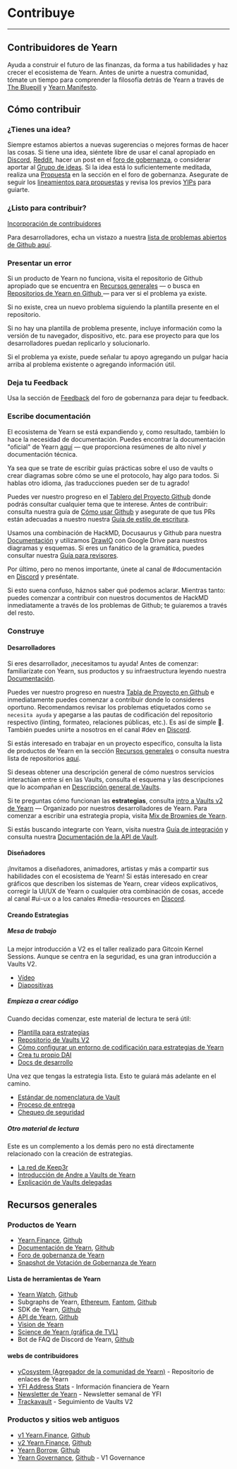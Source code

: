 # Contribuye

---

## Contribuidores de Yearn 

Ayuda a construir el futuro de las finanzas, da forma a tus habilidades y haz crecer el ecosistema de Yearn. Antes de unirte a nuestra comunidad, tómate un tiempo para comprender la filosofía detrás de Yearn a través de [The Bluepill](https://yfistory.org/thebluepill) y [Yearn Manifesto](https://gov.yearn.finance/t/how-we-think-about-yearn/7137).

## Cómo contribuir

### ¿Tienes una idea?

Siempre estamos abiertos a nuevas sugerencias o mejores formas de hacer las cosas. Si tiene una idea, siéntete libre de usar el canal apropiado en [Discord](https://discord.gg/yearn), [Reddit](https://www.reddit.com/r/yearn_finance/), hacer un post en el [foro de gobernanza](https://gov.yearn.finance/c/general-chat/7), o considerar aportar al [Grupo de ideas](https://yearnfinance.notion.site/Pool-of-Ideas-d75383ade9154d8bb6163388c6c2b39b). Si la idea está lo suficientemente meditada, realiza una [Propuesta](https://gov.yearn.finance/c/proposals/5) en la sección en el foro de gobernanza. Asegurate de seguir los [lineamientos para propuestas](https://gov.yearn.finance/t/proposal-how-to/106) y revisa los previos [YIPs](https://yips.yearn.finance/all-yip) para guiarte.

### ¿Listo para contribuir?

[Incorporación de contribuidores](https://yearnfinance.notion.site/yearnfinance)

Para desarrolladores, echa un vistazo a nuestra [lista de problemas abiertos de Github aquí](https://contribute.yearn.rocks/).

### Presentar un error

Si un producto de Yearn no funciona, visita el repositorio de Github apropiado que se encuentra en [Recursos generales](#general-resources) — o busca en [Repositorios de Yearn en Github ](https://github.com/yearn/) — para ver si el problema ya existe.

Si no existe, crea un nuevo problema siguiendo la plantilla presente en el repositorio.

Si no hay una plantilla de problema presente, incluye información como la versión de tu navegador, dispositivo, etc. para ese proyecto para que los desarrolladores puedan replicarlo y solucionarlo.

Si el problema ya existe, puede señalar tu apoyo agregando un pulgar hacia arriba al problema existente o agregando información útil.

### Deja tu Feedback

Usa la sección de [Feedback](https://gov.yearn.finance/c/feedback/2) del foro de gobernanza para dejar tu feedback.

### Escribe documentación

El ecosistema de Yearn se está expandiendo y, como resultado, también lo hace la necesidad de documentación. Puedes encontrar la documentación "oficial" de Yearn [aquí](https://docs.yearn.finance/) — que proporciona resúmenes de alto nivel _y_ documentación técnica.

Ya sea que se trate de escribir guías prácticas sobre el uso de vaults o crear diagramas sobre cómo se une el protocolo, hay algo para todos. Si hablas otro idioma, ¡las traducciones pueden ser de tu agrado!

Puedes ver nuestro progreso en el [Tablero del Proyecto Github](https://github.com/orgs/yearn/projects/2) donde podrás consultar cualquier tema que te interese. Antes de contribuir: consulta nuestra guía de [Cómo usar Github](https://hackmd.io/4U35op0ORoGT24lzPhbGNQ) y asegurate de que tus PRs están adecuadas a nuestro nuestra [Guía de estilo de escritura](https://hackmd.io/dXQecpkJQX6XRy4y7k7j3g).

Usamos una combinación de HackMD, Docusaurus y Github para nuestra [Documentación](https://docs.yearn.finance/) y utilizamos [DrawIO](https://draw.io) con Google Drive para nuestros diagramas y esquemas. Si eres un fanático de la gramática, puedes consultar nuestra [Guía para revisores](https://hackmd.io/juTKNn3xTpKJgFDo2AglLw).

Por último, pero no menos importante, únete al canal de #documentación en [Discord](https://discord.gg/freT6YRNSX) y preséntate.

Si esto suena confuso, háznos saber qué podemos aclarar. Mientras tanto: puedes comenzar a contribuir con nuestros documentos de HackMD inmediatamente a través de los problemas de Github; te guiaremos a través del resto.

### Construye

#### Desarrolladores

Si eres desarrollador, ¡necesitamos tu ayuda! Antes de comenzar: familiarízate con Yearn, sus productos y su infraestructura leyendo nuestra [Documentación](https://docs.yearn.finance/).

Puedes ver nuestro progreso en nuestra [Tabla de Proyecto en Github](https://github.com/orgs/yearn/projects/1) e inmediatamente puedes comenzar a contribuir donde lo consideres oportuno. Recomendamos revisar los problemas etiquetados como `se necesita ayuda` y apegarse a las pautas de codificación del repositorio respectivo (linting, formateo, relaciones públicas, etc.). Es así de simple 🙂. También puedes unirte a nosotros en el canal #dev en [Discord](https://discord.gg/w89vVxeV9h).

Si estás interesado en trabajar en un proyecto específico, consulta la lista de productos de Yearn en la sección [Recursos generales](#recursos-generales) o consulta nuestra lista de repositorios [aquí](https://github.com/orgs/yearn/repositories).

Si deseas obtener una descripción general de cómo nuestros servicios interactúan entre sí en las Vaults, consulta el esquema y las descripciones que lo acompañan en [Descripción general de Vaults](https://docs.yearn.finance/getting-started/products/yvaults/overview).

Si te preguntas cómo funcionan las **estrategias**, consulta [intro a Vaults v2 de Yearn](https://www.youtube.com/watch?v=C0fsYiCI54g) — Organizado por nuestros desarrolladores de Yearn. Para comenzar a escribir una estrategia propia, visita [Mix de Brownies de Yearn](https://github.com/yearn/brownie-strategy-mix).

Si estás buscando integrarte con Yearn, visita nuestra [Guía de integración](https://docs.yearn.finance/partners/integration_guide) y consulta nuestra [Documentación de la API de Vault](https://docs.yearn.finance/vaults/smart-contracts/VaultAPI).

#### Diseñadores

¡Invitamos a diseñadores, animadores, artistas y más a compartir sus habilidades con el ecosistema de Yearn! Si estás interesado en crear gráficos que describen los sistemas de Yearn, crear vídeos explicativos, corregir la UI/UX de Yearn o cualquier otra combinación de cosas, accede al canal #ui-ux o a los canales #media-resources en [Discord](https://discord.gg/H8AVhpz63R).

#### Creando Estrategias

##### Mesa de trabajo

La mejor introducción a V2 es el taller realizado para Gitcoin Kernel Sessions. Aunque se centra en la seguridad, es una gran introducción a Vaults V2.

- [Vídeo](https://www.youtube.com/watch?v=C0fsYiCI54g)
- [Diapositivas](https://docs.google.com/presentation/d/1NsePa_hXV1vsbMixTSRsPKYBHYvmVQf7IvpI_8k4p_k/edit#slide=id.p)

##### Empieza a crear código

Cuando decidas comenzar, este material de lectura te será útil:

- [Plantilla para estrategias](https://github.com/yearn/brownie-strategy-mix)
- [Repositorio de Vaults V2](https://github.com/yearn/yearn-vaults)
- [Cómo configurar un entorno de codificación para estrategias de Yearn](https://sambacha.github.io/yearn-vaults/index.html)
- [Crea tu propio DAI](https://medium.com/ethereum-grid/forking-ethereum-mainnet-mint-your-own-dai-d8b62a82b3f7)
- [Docs de desarrollo](https://docs.yearn.finance/developers/v2/getting-started)

Una vez que tengas la estrategia lista. Esto te guiará más adelante en el camino.

- [Estándar de nomenclatura de Vault](https://docs.yearn.finance/developers/v2/naming-convention)
- [Proceso de entrega](https://docs.yearn.finance/developers/v2/DEPLOYMENT)
- [Chequeo de seguridad](https://docs.google.com/document/d/1hBKB73kJPQM71enrG8xoSFj7wxYmczUlgigyq2KkcTE/edit#heading=h.4ieoeyetfrxm)

##### Otro material de lectura

Este es un complemento a los demás pero no está directamente relacionado con la creación de estrategias.

- [La red de Keep3r](https://macarse.medium.com/the-keep3r-network-experiment-bb1c5182bda3)
- [Introducción de Andre a Vaults de Yearn](https://medium.com/iearn/yearn-finance-v2-af2c6a6a3613)
- [Explicación de Vaults delegadas](https://medium.com/iearn/delegated-vaults-explained-fa81f1c3fce2)

## Recursos generales

### Productos de Yearn

- [Yearn.Finance](https://yearn.finance/), [Github](https://github.com/yearn/yearn-finance-v3)
- [Documentación de Yearn](https://docs.yearn.finance/), [Github](https://github.com/yearn/yearn-docs)
- [Foro de gobernanza de Yearn](https://gov.yearn.finance/)
- [Snapshot de Votación de Gobernanza de Yearn](https://yearn.snapshot.page/)

#### Lista de herramientas de Yearn

- [Yearn Watch](https://yearn.watch/), [Github](https://github.com/yearn/yearn-watch)
- Subgraphs de Yearn, [Ethereum](https://thegraph.com/explorer/subgraph?id=0xf50b705e4eaba269dfe954f10c65bd34e6351e0c-0&version=0xf50b705e4eaba269dfe954f10c65bd34e6351e0c-0-0&view=Overview), [Fantom](https://thegraph.com/hosted-service/subgraph/yearn/yearn-vaults-v2-fantom), [Github](https://github.com/yearn/yearn-vaults-v2-subgraph)
- SDK de Yearn, [Github](https://github.com/yearn/yearn-sdk)
- [API de Yearn](https://api.yearn.finance/v1/chains/1/vaults/all), [Github](https://github.com/yearn/yearn-api)
- [Vision de Yearn](https://yearn.vision/)
- [Science de Yearn (gráfica de TVL)](https://yearn.science/)
- Bot de FAQ de Discord de Yearn, [Github](https://github.com/dgornjakovic/yfi-faq-bot)

#### webs de contribuidores

- [yCosystem (Agregador de la comunidad de Yearn)](https://ycosystem.info/) - Repositorio de enlaces de Yearn
- [YFI Address Stats](https://www.yfistats.com/) - Información financiera de Yearn 
- [Newsletter de Yearn](https://yearn.substack.com/) - Newsletter semanal de YFI
- [Trackavault](https://trackavault.com/) - Seguimiento de Vaults V2

### Productos y sitios web antiguos 
- [v1 Yearn.Finance](https://v1.yearn.finance), [Github](https://github.com/yearn/iearn-finance)
- [v2 Yearn.Finance](https://v2.yearn.finance), [Github](https://github.com/yearn/yearn-finance)
- [Yearn Borrow](https://yborrow.finance/), [Github](https://github.com/yearn/iborrow-finance)
- [Yearn Governance](https://ygov.finance/), [Github](https://github.com/yearn/ygov-finance) - V1 Governance
